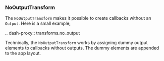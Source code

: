 ### NoOutputTransform

The `NoOutputTransform` makes it possible to create callbacks without an `Output`. Here is a small example,

.. dash-proxy:: transforms.no_output

Technically, the `NoOutputTransform` works by assigning dummy output elements to callbacks without outputs. The dummy elements are appended to the app layout.